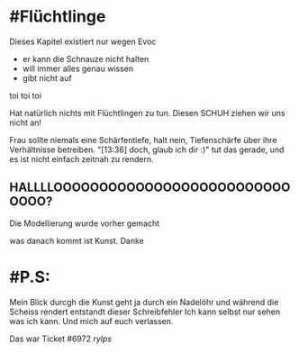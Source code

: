#  #Flüchtlinge

Dieses Kapitel existiert nur wegen Evoc

- er kann die Schnauze nicht halten
- will immer alles genau wissen
- gibt nicht auf

toi toi toi

Hat natürlich nichts mit Flüchtlingen zu tun. Diesen SCHUH ziehen wir uns nicht an!

Frau sollte niemals eine Schärfentiefe, halt nein, Tiefenschärfe über ihre Verhältnisse betreiben.
"[13:36] <ots> doch, glaub ich dir :)" tut das gerade, und es ist nicht einfach zeitnah zu rendern.

## HALLLLOOOOOOOOOOOOOOOOOOOOOOOOOOOOOO? ##
Die Modellierung wurde vorher gemacht

was danach kommt ist Kunst. Danke


#  #P.S:

Mein Blick durcgh die Kunst geht ja durch ein Nadelöhr und während die Scheiss rendert entstandt dieser Schreibfehler
Ich kann selbst nur sehen was ich kann. Und mich auf euch verlassen. 

Das war Ticket #6972 *rylps*

 